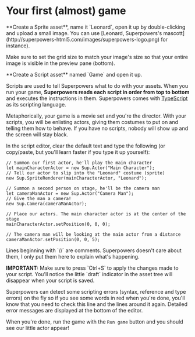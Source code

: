 # Your first (almost) game

<div class="action">
  <p>**Create a Sprite asset**, name it `Leonard`, open it up by double-clicking and upload a small image.  
  You can use [Leonard, Superpowers's mascott](http://superpowers-html5.com/images/superpowers-logo.png) for instance).</p>
</div>

Make sure to set the grid size to match your image's size so that your entire image is visible in the preview pane (bottom).

<div class="action">
  <p>**Create a Script asset** named `Game` and open it up.
</div>

Scripts are used to tell Superpowers what to do with your assets.
When you run your game, **Superpowers reads each script in order from top to bottom**
and executes the instructions in them.
Superpowers comes with <a href="http://www.typescriptlang.org/" target="_blank">TypeScript</a> as its scripting language.

Metaphorically, your game is a movie set and you're the director. With your scripts, you will be enlisting actors, giving them costumes to put on and telling them how to behave. If you have no scripts, nobody will show up and the screen will stay black.

<div class="action">
  <p>In the script editor, clear the default text and type the following (or copy/paste, but you'll learn faster if you type it up yourself):
</div>

```
// Summon our first actor, he'll play the main character
let mainCharacterActor = new Sup.Actor("Main Character");
// Tell our actor to slip into the "Leonard" costume (sprite)
new Sup.SpriteRenderer(mainCharacterActor, "Leonard");

// Summon a second person on stage, he'll be the camera man
let cameraManActor = new Sup.Actor("Camera Man");
// Give the man a camera!
new Sup.Camera(cameraManActor);

// Place our actors. The main character actor is at the center of the stage
mainCharacterActor.setPosition(0, 0, 0);

// The camera man will be looking at the main actor from a distance
cameraManActor.setPosition(0, 0, 5);
```

<p>Lines beginning with `//` are comments. Superpowers doesn't care about them, I only put them here to explain what's happening.</p>

<div class="note">
  <p><b>IMPORTANT:</b> Make sure to press `Ctrl+S` to apply the changes made to your script. You'll notice the little `draft` indicator in the asset tree will disappear when your script is saved.</p>
</div>

Superpowers can detect some scripting errors (syntax, reference and type errors) on the fly so if you see some words in red when you're done, you'll know that you need to check this line and the lines around it again. Detailed error messages are displayed at the bottom of the editor.

When you're done, run the game with the `Run game` button and you should see our little actor appear!
